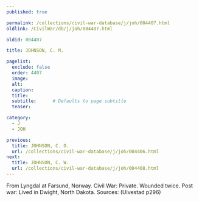 ```yaml
---
published: true

permalink: /collections/civil-war-database/j/joh/004407.html
oldlink: /CivilWar/db/j/joh/004407.html

oldid: 004407

title: JOHNSON, C. M.

pagelist:
  exclude: false
  order: 4407
  image: 
  alt:
  caption:
  title:
  subtitle:      # Defaults to page subtitle
  teaser:

category: 
  - J 
  - JOH

previous:
  title: JOHNSON, C. O.
  url: /collections/civil-war-database/j/joh/004406.html  
next:
  title: JOHNSON, C. W.
  url: /collections/civil-war-database/j/joh/004408.html   
---
```

From Lyngdal at Farsund, Norway. Civil War: Private. Wounded twice. Post war: Lived in Dwight, North Dakota. Sources: (Ulvestad p296)